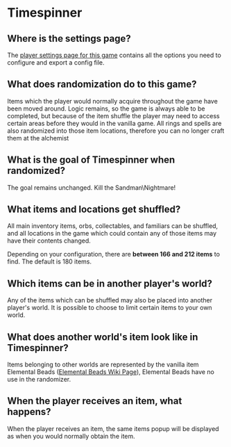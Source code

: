 # Timespinner

## Where is the settings page?

The [player settings page for this game](../player-settings) contains all the options you need to configure and export a
config file.

## What does randomization do to this game?

Items which the player would normally acquire throughout the game have been moved around. Logic remains, so the game is
always able to be completed, but because of the item shuffle the player may need to access certain areas before they
would in the vanilla game. All rings and spells are also randomized into those item locations, therefore you can no
longer craft them at the alchemist

## What is the goal of Timespinner when randomized?

The goal remains unchanged. Kill the Sandman\Nightmare!

## What items and locations get shuffled?

All main inventory items, orbs, collectables, and familiars can be shuffled, and all locations in the game which could
contain any of those items may have their contents changed.

Depending on your configuration, there are **between 166 and 212 items** to find. The default is 180 items.

## Which items can be in another player's world?

Any of the items which can be shuffled may also be placed into another player's world. It is possible to choose to limit
certain items to your own world.

## What does another world's item look like in Timespinner?

Items belonging to other worlds are represented by the vanilla item Elemental
Beads ([Elemental Beads Wiki Page](https://timespinnerwiki.com/Use_Items)), Elemental Beads have no use in the
randomizer.

## When the player receives an item, what happens?

When the player receives an item, the same items popup will be displayed as when you would normally obtain the item.
